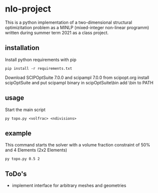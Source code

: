 # nlo-project
This is a python implementation of a two-dimensional structural optimizitation problem as a MINLP (mixed-integer non-linear programm) written during summer term 2021 as a class project. 

## installation
Install python requirements with pip
```
pip install -r requirements.txt
```

Download SCIPOptSuite 7.0.0 and scipampl 7.0.0 from scipopt.org
install scipOptSuite and put scipampl binary in scipOptSuite\bin
add \bin to PATH

## usage
Start the main script
```
py topo.py <volfrac> <ndivisions>
```

## example
This command starts the solver with a volume fraction constraint of 50% and 4 Elements (2x2 Elements)
```
py topo.py 0.5 2
```

## ToDo's
- implement interface for arbitrary meshes and geometries